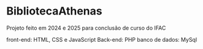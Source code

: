 # BibliotecaAthenas
Projeto feito em 2024 e 2025 para conclusão de curso do IFAC

front-end: HTML, CSS e JavaScript
Back-end: PHP
banco de dados: MySql
